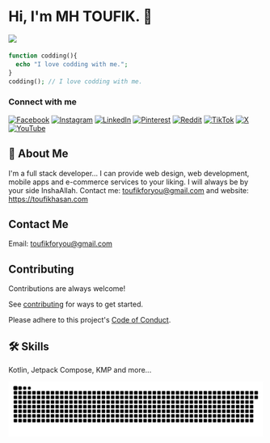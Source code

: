 # Hi, I'm MH TOUFIK. 👋

[![](https://visitcount.itsvg.in/api?id=toufikforyou&icon=0&color=0)](https://visitcount.itsvg.in)

```php
function codding(){
  echo "I love codding with me.";
}
codding(); // I love codding with me.
```

### Connect with me

[![Facebook](https://img.shields.io/badge/Facebook-%231877F2.svg?logo=Facebook&logoColor=white)](https://facebook.com/toufikforyou) [![Instagram](https://img.shields.io/badge/Instagram-%23E4405F.svg?logo=Instagram&logoColor=white)](https://instagram.com/toufikforyou) [![LinkedIn](https://img.shields.io/badge/LinkedIn-%230077B5.svg?logo=linkedin&logoColor=white)](https://linkedin.com/in/toufikforyou) [![Pinterest](https://img.shields.io/badge/Pinterest-%23E60023.svg?logo=Pinterest&logoColor=white)](https://pinterest.com/toufikforyou) [![Reddit](https://img.shields.io/badge/Reddit-%23FF4500.svg?logo=Reddit&logoColor=white)](https://reddit.com/user/toufikforyou) [![TikTok](https://img.shields.io/badge/TikTok-%23000000.svg?logo=TikTok&logoColor=white)](https://tiktok.com/@toufikforyou) [![X](https://img.shields.io/badge/X-black.svg?logo=X&logoColor=white)](https://x.com/toufikforyou) [![YouTube](https://img.shields.io/badge/YouTube-%23FF0000.svg?logo=YouTube&logoColor=white)](https://youtube.com/@toufikforyou)

## 🚀 About Me

I'm a full stack developer...
I can provide web design, web development, mobile apps and e-commerce services to your liking. I will always be by your side InshaAllah. Contact me: toufikforyou@gmail.com and website: https://toufikhasan.com

## Contact Me

Email: toufikforyou@gmail.com

## Contributing

Contributions are always welcome!

See [contributing](./docs/contributing.md) for ways to get started.

Please adhere to this project's [Code of Conduct](./docs/CODE_OF_CONDUCT.md).

## 🛠 Skills

Kotlin, Jetpack Compose, KMP and more...

![snake gif](https://github.com/toufikforyou/toufikforyou/blob/snake/github-snake-dark.svg)

<!--- ![HTML5](https://img.shields.io/badge/html5-%23E34F26.svg?style=for-the-badge&logo=html5&logoColor=white)
![CSS3](https://img.shields.io/badge/css3-%231572B6.svg?style=for-the-badge&logo=css3&logoColor=white)

![Kotlin](https://img.shields.io/badge/kotlin-%237F52FF.svg?style=for-the-badge&logo=kotlin&logoColor=white)
![JavaScript](https://img.shields.io/badge/javascript-%23323330.svg?style=for-the-badge&logo=javascript&logoColor=%23F7DF1E)
![Express.js](https://img.shields.io/badge/express.js-%23404d59.svg?style=for-the-badge&logo=express&logoColor=%2361DAFB)
![Bun](https://img.shields.io/badge/Bun-%23000000.svg?style=for-the-badge&logo=bun&logoColor=white)
![Laravel](https://img.shields.io/badge/laravel-%23FF2D20.svg?style=for-the-badge&logo=laravel&logoColor=white)
![Apache](https://img.shields.io/badge/apache-%23D42029.svg?style=for-the-badge&logo=apache&logoColor=white)
![MongoDB](https://img.shields.io/badge/MongoDB-%234ea94b.svg?style=for-the-badge&logo=mongodb&logoColor=white)
![MySQL](https://img.shields.io/badge/mysql-4479A1.svg?style=for-the-badge&logo=mysql&logoColor=white)
![GitHub](https://img.shields.io/badge/github-%23121011.svg?style=for-the-badge&logo=github&logoColor=white)
![Git](https://img.shields.io/badge/git-%23F05033.svg?style=for-the-badge&logo=git&logoColor=white)
![Firebase](https://img.shields.io/badge/firebase-%23039BE5.svg?style=for-the-badge&logo=firebase)
![Google Cloud](https://img.shields.io/badge/GoogleCloud-%234285F4.svg?style=for-the-badge&logo=google-cloud&logoColor=white)
![Adobe Illustrator](https://img.shields.io/badge/adobe%20illustrator-%23FF9A00.svg?style=for-the-badge&logo=adobe%20illustrator&logoColor=white)
![Figma](https://img.shields.io/badge/figma-%23F24E1E.svg?style=for-the-badge&logo=figma&logoColor=white)

-->
